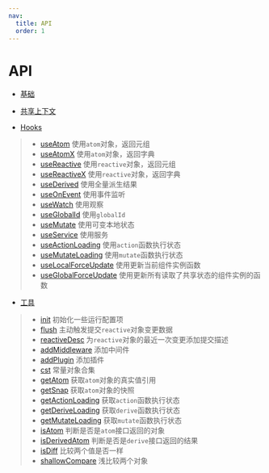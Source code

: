 ```yaml
---
nav:
  title: API
  order: 1
---
```


# API

- [基础](/api/base/atom)

- [共享上下文](/api/atom-ctx/)

- [Hooks](/api/hooks/)

>- [useAtom](/api/hooks/use-atom) 使用`atom`对象，返回元组
>- [useAtomX](/api/hooks/use-atom-x) 使用`atom`对象，返回字典
>- [useReactive](/api/hooks/use-reactive) 使用`reactive`对象，返回元组
>- [useReactiveX](/api/hooks/use-reactive-x) 使用`reactive`对象，返回字典
>- [useDerived](/api/hooks/use-derived) 使用全量派生结果
>- [useOnEvent](/api/hooks/use-on-event) 使用事件监听
>- [useWatch](/api/hooks/use-watch) 使用观察
>- [useGlobalId](/api/hooks/use-global-id) 使用`globalId`
>- [useMutate](/api/hooks/use-mutate) 使用可变本地状态
>- [useService](/api/hooks/use-service) 使用服务
>- [useActionLoading](/api/hooks/use-action-loading) 使用`action`函数执行状态
>- [useMutateLoading](/api/hooks/use-mutate-loading) 使用`mutate`函数执行状态
>- [useLocalForceUpdate](/api/hooks/use-local-force-update) 使用更新当前组件实例函数
>- [useGlobalForceUpdate](/api/hooks/use-global-force-update) 使用更新所有读取了共享状态的组件实例的函数

- [工具](/api/utils/)

>- [init](/api/utils/init) 初始化一些运行配置项
>- [flush](/api/utils/flush) 主动触发提交`reactive`对象变更数据
>- [reactiveDesc](/api/utils/reactive-desc) 为`reactive`对象的最近一次变更添加提交描述
>- [addMiddleware](/api/utils/add-middleware) 添加中间件
>- [addPlugin](/api/utils/add-plugin) 添加插件
>- [cst](/api/utils/cst) 常量对象合集
>- [getAtom](/api/utils/get-atom) 获取`atom`对象的真实值引用
>- [getSnap](/api/utils/get-snap) 获取`atom`对象的快照
>- [getActionLoading](/api/utils/get-action-loading) 获取`action`函数执行状态
>- [getDeriveLoading](/api/utils/get-derive-loading) 获取`derive`函数执行状态
>- [getMutateLoading](/api/utils/get-mutate-loading) 获取`mutate`函数执行状态
>- [isAtom](/api/utils/is-atom) 判断是否是`atom`接口返回的对象
>- [isDerivedAtom](/api/utils/is-derived-atom) 判断是否是`derive`接口返回的结果
>- [isDiff](/api/utils/is-diff) 比较两个值是否一样
>- [shallowCompare](/api/utils/shallow-compare) 浅比较两个对象